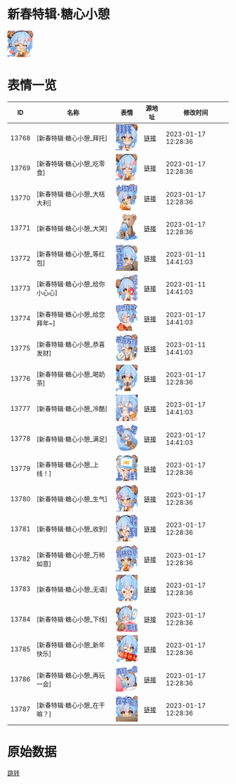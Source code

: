 # 新春特辑·糖心小憩

<img src="./cover.png" height="60" alt="cover" />

# 表情一览

|ID|名称|表情|源地址|修改时间|
|----|----|----|----|----|
|13768|[新春特辑·糖心小憩_拜托]|<img src="./pic/013768_%5B新春特辑·糖心小憩_拜托%5D.png" height="60" alt="拜托"/>|[链接](https://i0.hdslb.com/bfs/emote/317c9135a11c6ef2cd2ddfd44c1aaad986f4a02c.png)|2023-01-17 12:28:36|
|13769|[新春特辑·糖心小憩_吃零食]|<img src="./pic/013769_%5B新春特辑·糖心小憩_吃零食%5D.png" height="60" alt="吃零食"/>|[链接](https://i0.hdslb.com/bfs/emote/3d411763816c26b1595835c557a93ba7c62b3d22.png)|2023-01-17 12:28:36|
|13770|[新春特辑·糖心小憩_大桔大利]|<img src="./pic/013770_%5B新春特辑·糖心小憩_大桔大利%5D.png" height="60" alt="大桔大利"/>|[链接](https://i0.hdslb.com/bfs/emote/65b900706cd7fd28548059bc6001e1898cfbd1e3.png)|2023-01-17 12:28:36|
|13771|[新春特辑·糖心小憩_大哭]|<img src="./pic/013771_%5B新春特辑·糖心小憩_大哭%5D.png" height="60" alt="大哭"/>|[链接](https://i0.hdslb.com/bfs/emote/8b6f1b5191e829f4ba0f909af8a90a42a002829f.png)|2023-01-17 12:28:36|
|13772|[新春特辑·糖心小憩_等红包]|<img src="./pic/013772_%5B新春特辑·糖心小憩_等红包%5D.png" height="60" alt="等红包"/>|[链接](https://i0.hdslb.com/bfs/emote/e5026b5209a3a0472ac69c569ff3d19db3c90e60.png)|2023-01-11 14:41:03|
|13773|[新春特辑·糖心小憩_给你小心心]|<img src="./pic/013773_%5B新春特辑·糖心小憩_给你小心心%5D.png" height="60" alt="给你小心心"/>|[链接](https://i0.hdslb.com/bfs/emote/f39e647278b9e230d73016f706e48a6fe16d6efe.png)|2023-01-11 14:41:03|
|13774|[新春特辑·糖心小憩_给您拜年~]|<img src="./pic/013774_%5B新春特辑·糖心小憩_给您拜年~%5D.png" height="60" alt="给您拜年~"/>|[链接](https://i0.hdslb.com/bfs/emote/034edd46c19d715306e32ecf5da6ae221cc09ddf.png)|2023-01-17 14:41:03|
|13775|[新春特辑·糖心小憩_恭喜发财]|<img src="./pic/013775_%5B新春特辑·糖心小憩_恭喜发财%5D.png" height="60" alt="恭喜发财"/>|[链接](https://i0.hdslb.com/bfs/emote/3aed6a2b6a111789be9d9b36d13d688863c1b094.png)|2023-01-11 14:41:03|
|13776|[新春特辑·糖心小憩_喝奶茶]|<img src="./pic/013776_%5B新春特辑·糖心小憩_喝奶茶%5D.png" height="60" alt="喝奶茶"/>|[链接](https://i0.hdslb.com/bfs/emote/f75bf254e6e238350b322be8f7bd6dedb8b76e5c.png)|2023-01-17 12:28:36|
|13777|[新春特辑·糖心小憩_冷酷]|<img src="./pic/013777_%5B新春特辑·糖心小憩_冷酷%5D.png" height="60" alt="冷酷"/>|[链接](https://i0.hdslb.com/bfs/emote/85b931b32594b65c4160230e51255bbbaae731bf.png)|2023-01-17 14:41:03|
|13778|[新春特辑·糖心小憩_满足]|<img src="./pic/013778_%5B新春特辑·糖心小憩_满足%5D.png" height="60" alt="满足"/>|[链接](https://i0.hdslb.com/bfs/emote/f634c66bc5b6d31901b9c9026fcd3be0c5693462.png)|2023-01-17 14:41:03|
|13779|[新春特辑·糖心小憩_上线！]|<img src="./pic/013779_%5B新春特辑·糖心小憩_上线！%5D.png" height="60" alt="上线！"/>|[链接](https://i0.hdslb.com/bfs/emote/a0065368db5674a3dcdb4f2feb88392d343b3d0b.png)|2023-01-17 12:28:36|
|13780|[新春特辑·糖心小憩_生气]|<img src="./pic/013780_%5B新春特辑·糖心小憩_生气%5D.png" height="60" alt="生气"/>|[链接](https://i0.hdslb.com/bfs/emote/4ca001871fc6f865bce871c5544f676a4220a638.png)|2023-01-17 12:28:36|
|13781|[新春特辑·糖心小憩_收到]|<img src="./pic/013781_%5B新春特辑·糖心小憩_收到%5D.png" height="60" alt="收到"/>|[链接](https://i0.hdslb.com/bfs/emote/338f95f76c98f698701ed6fece24945c4ffb89b0.png)|2023-01-17 12:28:36|
|13782|[新春特辑·糖心小憩_万柿如意]|<img src="./pic/013782_%5B新春特辑·糖心小憩_万柿如意%5D.png" height="60" alt="万柿如意"/>|[链接](https://i0.hdslb.com/bfs/emote/05976b879e782a09a522103974d39e4c57b47f2b.png)|2023-01-17 12:28:36|
|13783|[新春特辑·糖心小憩_无语]|<img src="./pic/013783_%5B新春特辑·糖心小憩_无语%5D.png" height="60" alt="无语"/>|[链接](https://i0.hdslb.com/bfs/emote/a1bc37212211e399d29a884290474a2f9d2b6357.png)|2023-01-17 12:28:36|
|13784|[新春特辑·糖心小憩_下线]|<img src="./pic/013784_%5B新春特辑·糖心小憩_下线%5D.png" height="60" alt="下线"/>|[链接](https://i0.hdslb.com/bfs/emote/20b2ad7160512e4d3911a7d9f088fea01f63c72d.png)|2023-01-17 12:28:36|
|13785|[新春特辑·糖心小憩_新年快乐]|<img src="./pic/013785_%5B新春特辑·糖心小憩_新年快乐%5D.png" height="60" alt="新年快乐"/>|[链接](https://i0.hdslb.com/bfs/emote/75681d9070e56efb36ce13dfc0dbed74d74adf96.png)|2023-01-17 12:28:36|
|13786|[新春特辑·糖心小憩_再玩一会]|<img src="./pic/013786_%5B新春特辑·糖心小憩_再玩一会%5D.png" height="60" alt="再玩一会"/>|[链接](https://i0.hdslb.com/bfs/emote/83bccd29db023e9ac067ac6c813ba7a61a851aff.png)|2023-01-17 12:28:36|
|13787|[新春特辑·糖心小憩_在干嘛？]|<img src="./pic/013787_%5B新春特辑·糖心小憩_在干嘛？%5D.png" height="60" alt="在干嘛？"/>|[链接](https://i0.hdslb.com/bfs/emote/64aabd07906bf68bf87007f35d37b12e980ec246.png)|2023-01-17 12:28:36|

# 原始数据

[跳转](./raw.json)

